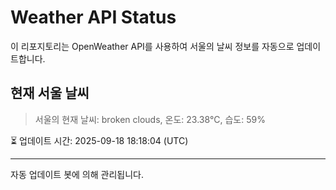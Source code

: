 
# Weather API Status

이 리포지토리는 OpenWeather API를 사용하여 서울의 날씨 정보를 자동으로 업데이트합니다.

## 현재 서울 날씨
> 서울의 현재 날씨: broken clouds, 온도: 23.38°C, 습도: 59%

⏳ 업데이트 시간: 2025-09-18 18:18:04 (UTC)

---
자동 업데이트 봇에 의해 관리됩니다.
